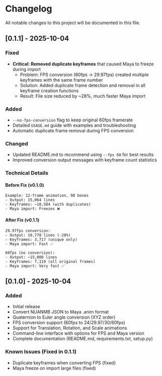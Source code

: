 # Changelog

All notable changes to this project will be documented in this file.

## [0.1.1] - 2025-10-04

### Fixed
- **Critical: Removed duplicate keyframes** that caused Maya to freeze during import
  - Problem: FPS conversion (60fps → 29.97fps) created multiple keyframes with the same frame number
  - Solution: Added duplicate frame detection and removal in all keyframe creation functions
  - Result: File size reduced by ~28%, much faster Maya import

### Added
- `--no-fps-conversion` flag to keep original 60fps framerate
- Detailed `USAGE.md` guide with examples and troubleshooting
- Automatic duplicate frame removal during FPS conversion

### Changed
- Updated README.md to recommend using `--fps 60` for best results
- Improved conversion output messages with keyframe count statistics

### Technical Details

#### Before Fix (v0.1.0)
```
Example: 12-frame animation, 98 bones
- Output: 15,064 lines
- Keyframes: ~10,584 (with duplicates)
- Maya import: Freezes ❌
```

#### After Fix (v0.1.1)
```
29.97fps conversion:
- Output: 10,778 lines (-28%)
- Keyframes: 3,717 (unique only)
- Maya import: Fast ✅

60fps (no conversion):
- Output: ~15,000 lines
- Keyframes: 7,119 (all original frames)
- Maya import: Very fast ✅
```

## [0.1.0] - 2025-10-04

### Added
- Initial release
- Convert NUANMB JSON to Maya .anim format
- Quaternion to Euler angle conversion (XYZ order)
- FPS conversion support (60fps to 24/29.97/30/60fps)
- Support for Translation, Rotation, and Scale animations
- Command-line interface with options for FPS and Maya version
- Complete documentation (README.md, requirements.txt, setup.py)

### Known Issues (Fixed in 0.1.1)
- Duplicate keyframes when converting FPS (fixed)
- Maya freeze on import large files (fixed)

